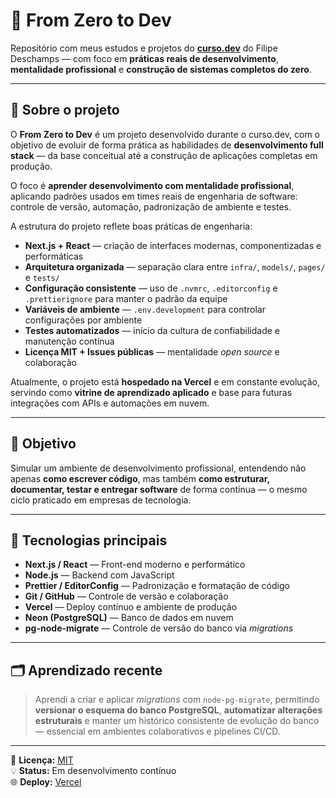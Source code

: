 # 🧱 From Zero to Dev

Repositório com meus estudos e projetos do **[curso.dev](https://curso.dev)** do Filipe Deschamps — com foco em **práticas reais de desenvolvimento**, **mentalidade profissional** e **construção de sistemas completos do zero**.

---

## 🚀 Sobre o projeto

O **From Zero to Dev** é um projeto desenvolvido durante o curso.dev, com o objetivo de evoluir de forma prática as habilidades de **desenvolvimento full stack** — da base conceitual até a construção de aplicações completas em produção.

O foco é **aprender desenvolvimento com mentalidade profissional**, aplicando padrões usados em times reais de engenharia de software: controle de versão, automação, padronização de ambiente e testes.

A estrutura do projeto reflete boas práticas de engenharia:

- **Next.js + React** — criação de interfaces modernas, componentizadas e performáticas  
- **Arquitetura organizada** — separação clara entre `infra/`, `models/`, `pages/` e `tests/`  
- **Configuração consistente** — uso de `.nvmrc`, `.editorconfig` e `.prettierignore` para manter o padrão da equipe  
- **Variáveis de ambiente** — `.env.development` para controlar configurações por ambiente  
- **Testes automatizados** — início da cultura de confiabilidade e manutenção contínua  
- **Licença MIT + Issues públicas** — mentalidade *open source* e colaboração  

Atualmente, o projeto está **hospedado na Vercel** e em constante evolução, servindo como **vitrine de aprendizado aplicado** e base para futuras integrações com APIs e automações em nuvem.

---

## 🎯 Objetivo

Simular um ambiente de desenvolvimento profissional, entendendo não apenas **como escrever código**, mas também **como estruturar, documentar, testar e entregar software** de forma contínua — o mesmo ciclo praticado em empresas de tecnologia.

---

## 🧩 Tecnologias principais

- **Next.js / React** — Front-end moderno e performático  
- **Node.js** — Backend com JavaScript  
- **Prettier / EditorConfig** — Padronização e formatação de código  
- **Git / GitHub** — Controle de versão e colaboração  
- **Vercel** — Deploy contínuo e ambiente de produção  
- **Neon (PostgreSQL)** — Banco de dados em nuvem  
- **pg-node-migrate** — Controle de versão do banco via *migrations*  

---

## 🗂️ Aprendizado recente

> Aprendi a criar e aplicar *migrations* com `node-pg-migrate`, permitindo **versionar o esquema do banco PostgreSQL**, **automatizar alterações estruturais** e manter um histórico consistente de evolução do banco — essencial em ambientes colaborativos e pipelines CI/CD.

---

📜 **Licença:** [MIT](./LICENSE)  
💡 **Status:** Em desenvolvimento contínuo  
🌐 **Deploy:** [Vercel](https://vercel.com)
